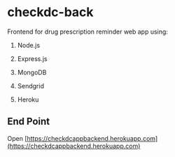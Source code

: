 
# checkdc-back

Frontend for drug prescription reminder web app using:

1. Node.js

2. Express.js

3. MongoDB

4. Sendgrid

5. Heroku

  

## End Point

Open [https://checkdcappbackend.herokuapp.com](https://checkdcappbackend.herokuapp.com)